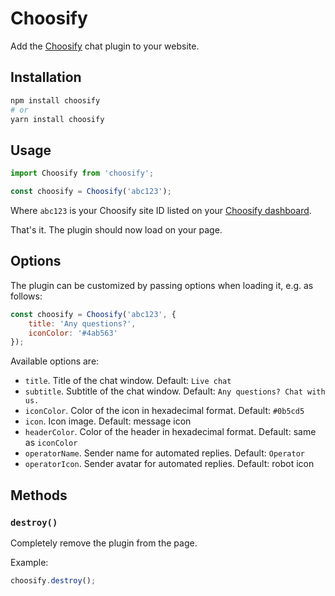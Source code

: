 # Choosify

Add the [Choosify](https://choosify.chat) chat plugin to your website.

## Installation

```sh
npm install choosify
# or
yarn install choosify
```

## Usage

```js
import Choosify from 'choosify';

const choosify = Choosify('abc123');
```

Where `abc123` is your Choosify site ID listed on your [Choosify dashboard](https://app.choosify.chat).

That's it. The plugin should now load on your page.

## Options

The plugin can be customized by passing options when loading it, e.g. as follows:

```js
const choosify = Choosify('abc123', {
    title: 'Any questions?',
    iconColor: '#4ab563'
});
```

Available options are:
- `title`. Title of the chat window. Default: `Live chat`
- `subtitle`. Subtitle of the chat window. Default: `Any questions? Chat with us.`
- `iconColor`. Color of the icon in hexadecimal format. Default: `#0b5cd5`
- `icon`. Icon image. Default: message icon
- `headerColor`. Color of the header in hexadecimal format. Default: same as `iconColor`
- `operatorName`. Sender name for automated replies. Default: `Operator`
- `operatorIcon`. Sender avatar for automated replies. Default: robot icon

## Methods

### `destroy()`

Completely remove the plugin from the page.

Example:

```js
choosify.destroy();
```
